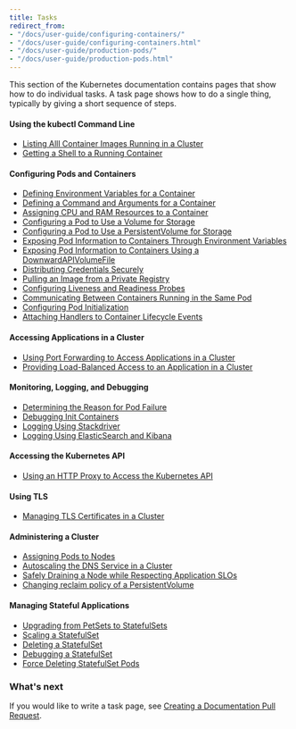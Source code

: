 ```yaml
---
title: Tasks
redirect_from:
- "/docs/user-guide/configuring-containers/"
- "/docs/user-guide/configuring-containers.html"
- "/docs/user-guide/production-pods/"
- "/docs/user-guide/production-pods.html"
---
```


This section of the Kubernetes documentation contains pages that
show how to do individual tasks. A task page shows how to do a
single thing, typically by giving a short sequence of steps.

#### Using the kubectl Command Line

* [Listing Alll Container Images Running in a Cluster](/docs/tasks/kubectl/list-all-running-container-images/)
* [Getting a Shell to a Running Container](/docs/tasks/kubectl/get-shell-running-container/)

#### Configuring Pods and Containers

* [Defining Environment Variables for a Container](/docs/tasks/configure-pod-container/define-environment-variable-container/)
* [Defining a Command and Arguments for a Container](/docs/tasks/configure-pod-container/define-command-argument-container/)
* [Assigning CPU and RAM Resources to a Container](/docs/tasks/configure-pod-container/assign-cpu-ram-container/)
* [Configuring a Pod to Use a Volume for Storage](/docs/tasks/configure-pod-container/configure-volume-storage/)
* [Configuring a Pod to Use a PersistentVolume for Storage](/docs/tasks/configure-pod-container/configure-persistent-volume-storage/)
* [Exposing Pod Information to Containers Through Environment Variables](/docs/tasks/configure-pod-container/environment-variable-expose-pod-information/)
* [Exposing Pod Information to Containers Using a DownwardAPIVolumeFile](/docs/tasks/configure-pod-container/downward-api-volume-expose-pod-information/)
* [Distributing Credentials Securely](/docs/tasks/configure-pod-container/distribute-credentials-secure/)
* [Pulling an Image from a Private Registry](/docs/tasks/configure-pod-container/pull-image-private-registry/)
* [Configuring Liveness and Readiness Probes](/docs/tasks/configure-pod-container/configure-liveness-readiness-probes/)
* [Communicating Between Containers Running in the Same Pod](/docs/tasks/configure-pod-container/communicate-containers-same-pod/)
* [Configuring Pod Initialization](/docs/tasks/configure-pod-container/configure-pod-initialization/)
* [Attaching Handlers to Container Lifecycle Events](/docs/tasks/configure-pod-container/attach-handler-lifecycle-event/)

#### Accessing Applications in a Cluster

* [Using Port Forwarding to Access Applications in a Cluster](/docs/tasks/access-application-cluster/port-forward-access-application-cluster/)
* [Providing Load-Balanced Access to an Application in a Cluster](/docs/tasks/access-application-cluster/load-balance-access-application-cluster/)

#### Monitoring, Logging, and Debugging

* [Determining the Reason for Pod Failure](/docs/tasks/debug-application-cluster/determine-reason-pod-failure/)
* [Debugging Init Containers](/docs/tasks/debug-application-cluster/debug-init-containers/)
* [Logging Using Stackdriver](/docs/tasks/debug-application-cluster/logging-stackdriver/)
* [Logging Using ElasticSearch and Kibana](/docs/tasks/debug-application-cluster/logging-elasticsearch-kibana/)

#### Accessing the Kubernetes API

* [Using an HTTP Proxy to Access the Kubernetes API](/docs/tasks/access-kubernetes-api/http-proxy-access-api)

#### Using TLS

* [Managing TLS Certificates in a Cluster](/docs/tasks/tls/managing-tls-in-a-cluster)

#### Administering a Cluster

* [Assigning Pods to Nodes](/docs/tasks/administer-cluster/assign-pods-nodes/)
* [Autoscaling the DNS Service in a Cluster](/docs/tasks/administer-cluster/dns-horizontal-autoscaling/)
* [Safely Draining a Node while Respecting Application SLOs](/docs/tasks/administer-cluster/safely-drain-node/)
* [Changing reclaim policy of a PersistentVolume](/docs/tasks/administer-cluster/change-pv-reclaim-policy/)

#### Managing Stateful Applications

* [Upgrading from PetSets to StatefulSets](/docs/tasks/manage-stateful-set/upgrade-pet-set-to-stateful-set/)
* [Scaling a StatefulSet](/docs/tasks/manage-stateful-set/scale-stateful-set/)
* [Deleting a StatefulSet](/docs/tasks/manage-stateful-set/deleting-a-statefulset/)
* [Debugging a StatefulSet](/docs/tasks/manage-stateful-set/debugging-a-statefulset/)
* [Force Deleting StatefulSet Pods](/docs/tasks/manage-stateful-set/delete-pods/)

### What's next

If you would like to write a task page, see
[Creating a Documentation Pull Request](/docs/contribute/create-pull-request/).

